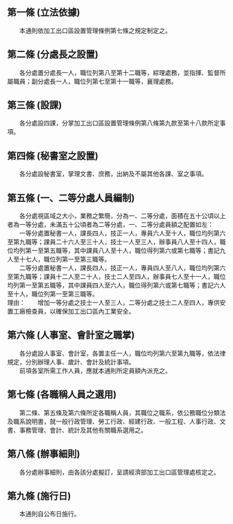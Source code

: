 第一條 (立法依據)
-----------------
　　本通則依加工出口區設置管理條例第七條之規定制定之。  


第二條 (分處長之設置)
---------------------
　　各分處置分處長一人，職位列第八至第十二職等，綜理處務，並指揮、監督所屬職員；副分處長一人，職位列第七至第十一職等，襄理處務。  


第三條 (設課)
-------------
　　各分處設四課，分掌加工出口區設置管理條例第八條第九款至第十八款所定事項。  


第四條 (秘書室之設置)
---------------------
　　各分處設秘書室，掌理文書、庶務，出納及不屬其他各課、室之事項。  


第五條 (一、二等分處人員編制)
-----------------------------
　　各分處視區域之大小，業務之繁簡，分為一、二等分處，面積在五十公頃以上者為一等分處，未滿五十公頃者為二等分處，一、二等分處員額之配置如左：  
　　一等分處置秘書一人，課長四人，技正一人，專員六人至十人，職位均列第六至第九職等；課員二十六人至三十人，技士一人至三人，辦事員八人至十四人，職位均列第一至第五職等，其中課員八人至十人，職位得列第六或第七職等；書記九人至十七人，職位列第一至第三職等。  
　　二等分處置秘書一人，課長四人，技正一人，專員四人至八人，職位均列第六至第九職等；課員十二人至二十人，技士二人至四人，辦事員七人至十一人，職位均列第一至第五職等，其中課員四人至六人，職位得列第六或第七職等；書記六人至十人，職位列第一至第三職等。  
理由：　　增加一等分處之技士一人至三人，二等分處之技士二人至四人，專供安置工廠檢查員，以確保加工出口區內工業安全。

第六條 (人事室、會計室之職掌)
-----------------------------
　　各分處設人事室、會計室，各置主任一人，職位均列第六至第九職等，依法律規定，分別辦理人事、歲計、會計及統計事項。  
　　前項各室所需工作人員，應就本通則所定員額內派充之。  


第七條 (各職稱人員之選用)
-------------------------
　　第二條、第五條及第六條所定各職稱人員，其職位之職系，依公務職位分類法及職系說明書，就一般行政管理、勞工行政、經建行政、一般工程、人事行政、文書、事務管理、會計、統計及其他有關職系選用之。  


第八條 (辦事細則)
-----------------
　　各分處辦事細則，由各該分處擬訂，呈請經濟部加工出口區管理處核定之。  


第九條 (施行日)
---------------
　　本通則自公布日施行。